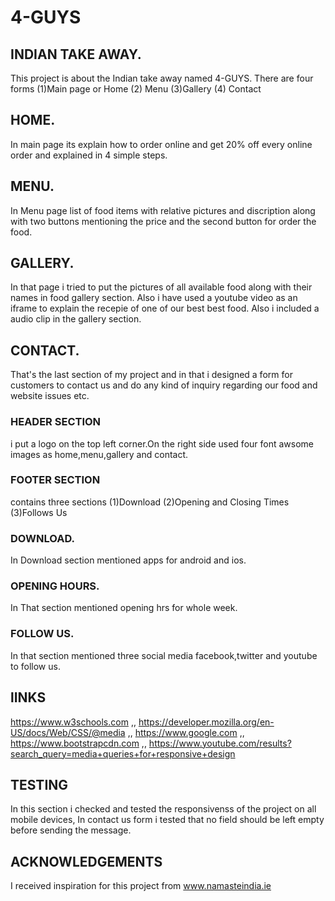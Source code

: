    
# 4-GUYS
## INDIAN TAKE AWAY.

This project is about the Indian take away named 4-GUYS.
There are four forms 
(1)Main page or Home 
(2) Menu 
(3)Gallery 
(4) Contact

##  HOME.
In main page its explain how to order online and get 20% off every online order and explained in 4 simple steps.
##  MENU.
In Menu page list of food items with relative pictures and discription along with two buttons mentioning the price 
 and the second button for order the food.
## GALLERY.
In that page i tried to put the pictures of all available food along with their names in food gallery section.
Also i have used a youtube video as an iframe to explain the recepie of one of our best best food.
Also i included a audio clip in the gallery section.
## CONTACT.
That's the last section of my project and in that i designed a form for customers to contact us and do any kind of inquiry 
regarding our food and website issues etc.
### HEADER SECTION
i put a logo on the top left corner.On the right side  used four font awsome images as home,menu,gallery and contact.
### FOOTER SECTION 
contains three sections (1)Download (2)Opening and Closing Times (3)Follows Us
### DOWNLOAD.
In Download section mentioned apps for android and ios.
### OPENING HOURS.
In That section mentioned opening hrs for whole week.
### FOLLOW US.
In that section mentioned three social media facebook,twitter and youtube to follow us.

## lINKS
https://www.w3schools.com ,,
https://developer.mozilla.org/en-US/docs/Web/CSS/@media ,,
https://www.google.com ,, 
https://www.bootstrapcdn.com ,,
https://www.youtube.com/results?search_query=media+queries+for+responsive+design

## TESTING
In this section i checked and tested the responsivenss of the project on all mobile devices,
In contact us form i tested that no field should be left empty before sending the message.

## ACKNOWLEDGEMENTS

I received inspiration for this project from  www.namasteindia.ie










